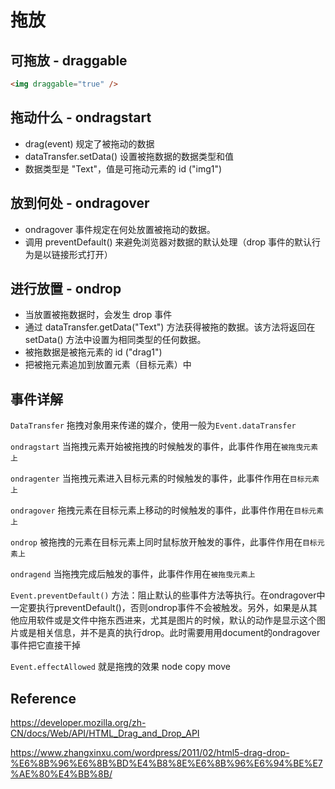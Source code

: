 # 拖放

## 可拖放 - draggable

```html
<img draggable="true" />
```

## 拖动什么 - ondragstart

- drag(event) 规定了被拖动的数据
- dataTransfer.setData() 设置被拖数据的数据类型和值
- 数据类型是 "Text"，值是可拖动元素的 id ("img1")

## 放到何处 - ondragover

- ondragover 事件规定在何处放置被拖动的数据。
- 调用 preventDefault() 来避免浏览器对数据的默认处理（drop 事件的默认行为是以链接形式打开）

## 进行放置 - ondrop

- 当放置被拖数据时，会发生 drop 事件
- 通过 dataTransfer.getData("Text") 方法获得被拖的数据。该方法将返回在 setData() 方法中设置为相同类型的任何数据。
- 被拖数据是被拖元素的 id ("drag1")
- 把被拖元素追加到放置元素（目标元素）中

## 事件详解

`DataTransfer` 拖拽对象用来传递的媒介，使用一般为`Event.dataTransfer`

`ondragstart` 当拖拽元素开始被拖拽的时候触发的事件，此事件作用在`被拖曳元素上`

`ondragenter` 当拖拽元素进入目标元素的时候触发的事件，此事件作用在`目标元素上`

`ondragover` 拖拽元素在目标元素上移动的时候触发的事件，此事件作用在`目标元素上`

`ondrop` 被拖拽的元素在目标元素上同时鼠标放开触发的事件，此事件作用在`目标元素上`

`ondragend` 当拖拽完成后触发的事件，此事件作用在`被拖曳元素上`

`Event.preventDefault()` 方法：阻止默认的些事件方法等执行。在ondragover中一定要执行preventDefault()，否则ondrop事件不会被触发。另外，如果是从其他应用软件或是文件中拖东西进来，尤其是图片的时候，默认的动作是显示这个图片或是相关信息，并不是真的执行drop。此时需要用用document的ondragover事件把它直接干掉

`Event.effectAllowed` 就是拖拽的效果 node copy move

## Reference

<https://developer.mozilla.org/zh-CN/docs/Web/API/HTML_Drag_and_Drop_API>

<https://www.zhangxinxu.com/wordpress/2011/02/html5-drag-drop-%E6%8B%96%E6%8B%BD%E4%B8%8E%E6%8B%96%E6%94%BE%E7%AE%80%E4%BB%8B/>
